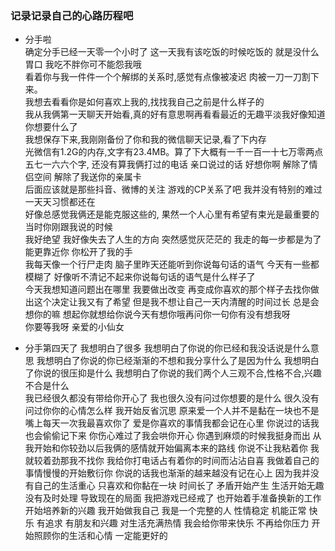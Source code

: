 ### 记录记录自己的心路历程吧

 *  分手啦  
    确定分手已经一天零一个小时了 这一天我有该吃饭的时候吃饭的 就是没什么胃口 我吃不胖你可不能怨我哦   
    看着你与我一件件一个个解绑的关系时,感觉有点像被凌迟 肉被一刀一刀割下来。  
    我想去看看你是如何喜欢上我的,找找我自己之前是什么样子的  
    我从我俩第一天聊天开始看,真的好有意思啊再看看最近的无趣平淡我好像知道你想要什么了  
    我想保存下来,我刚刚备份了你和我的微信聊天记录,看了下内存  
    光微信有1.2G的内存,文字有23.4MB。算了下大概有一千一百一十七万零两点五七一六六个字,
    还没有算我俩打过的电话 亲口说过的话 好想你啊 解除了情侣空间 解除了我送你的亲属卡  
    后面应该就是那些抖音、微博的关注 游戏的CP关系了吧  我并没有特别的难过 一天天习惯都还在  
    好像总感觉我俩还是能克服这些的, 果然一个人心里有希望有束光是最重要的 当时你刚跟我说的时候  
    我好绝望 我好像失去了人生的方向 突然感觉灰茫茫的 我走的每一步都是为了能更靠近你 你松开了我的手  
    我每天像一个行尸走肉 脑子里昨天还能听到你说每句话的语气  今天有一些都模糊了 好像听不清记不起来你说每句话的语气是什么样子了  
    今天我想知道问题出在哪里 我要做出改变 再变成你喜欢的那个样子去找你做出这个决定让我又有了希望
    但是我不想让自己一天内清醒的时间过长 总是会想你的嘛 想起你就想给你说今天有想你哦再问你一句你有没有想我呀  
    你要等我呀 亲爱的小仙女


 *  分手第四天了
    我想明白了很多 我想明白了你说的你已经和我没话说是什么意思 我想明白了你说的你已经渐渐的不想和我分享什么了是因为什么 我想明白了你说的很压抑是什么 我想明白了你说的我们两个人三观不合,性格不合,兴趣不合是什么  
    我已经很久都没有带给你开心了 我也很久没有问过你想要的是什么 很久没有问过你你的心情怎么样 
    我开始反省沉思 原来爱一个人并不是黏在一块也不是嘴上每天一次我最喜欢你了 爱是你喜欢的事情我都会记在心里 你说过的话我也会偷偷记下来 你伤心难过了我会哄你开心 你遇到麻烦的时候我挺身而出 
    从我开始和你较劲以后我俩的感情就开始偏离本来的路线 你说不让我粘着你 我就较着劲那我不找你 我给你打电话占有着你的时间而沾沾自喜 我做着自己的事情慢慢的开始敷衍你 你说的话我也渐渐的越来越没有记在心上 因为我并没有自己的生活重心 只喜欢和你黏在一块 时间长了 矛盾开始产生 生活开始无趣  没有及时处理 导致现在的局面 
    我把游戏已经戒了 也开始着手准备换新的工作 开始培养新的兴趣  我开始做我自己 我是一个完整的人 性情稳定 机能正常 快乐 有追求 有朋友和兴趣 对生活充满热情  我会给你带来快乐 不再给你压力 开始照顾你的生活和心情 一定能更好的
